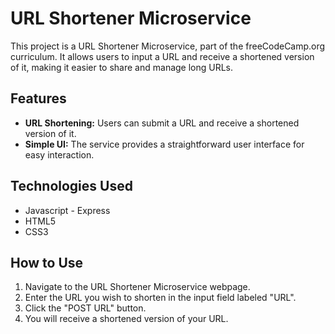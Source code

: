 # URL Shortener Microservice

This project is a URL Shortener Microservice, part of the freeCodeCamp.org curriculum. It allows users to input a URL and receive a shortened version of it, making it easier to share and manage long URLs.

## Features

- **URL Shortening:** Users can submit a URL and receive a shortened version of it.
- **Simple UI:** The service provides a straightforward user interface for easy interaction.

## Technologies Used

- Javascript - Express
- HTML5
- CSS3

## How to Use

1. Navigate to the URL Shortener Microservice webpage.
2. Enter the URL you wish to shorten in the input field labeled "URL".
3. Click the "POST URL" button.
4. You will receive a shortened version of your URL.